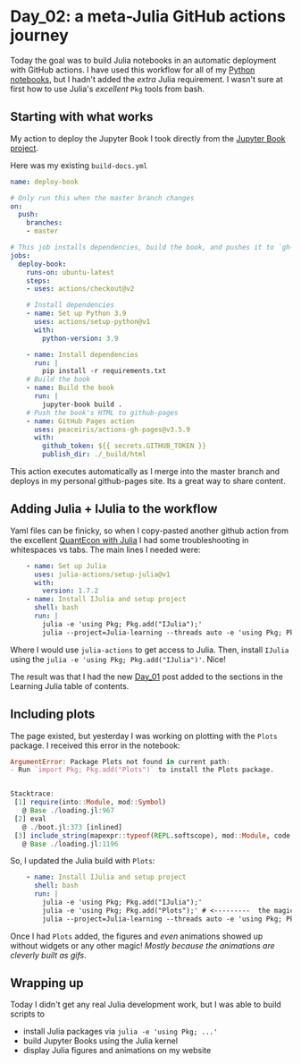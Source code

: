 # Day_02: a meta-Julia GitHub actions journey

Today the goal was to build Julia notebooks in an automatic deployment
with GitHub actions. I have used this workflow for all of my [Python
notebooks](https://cooperrc.github.io#open-educational-resources), but I
hadn't added the _extra_ Julia requirement. I wasn't sure at first how
to use Julia's _excellent_ `Pkg` tools from bash. 

## Starting with what works

My action to deploy the Jupyter Book I took directly from the
[Jupyter Book
project](https://jupyterbook.org/publish/gh-pages.html?highlight=actions).

Here was my existing `build-docs.yml`

```yaml
name: deploy-book

# Only run this when the master branch changes
on:
  push:
    branches:
    - master

# This job installs dependencies, build the book, and pushes it to `gh-pages`
jobs:
  deploy-book:
    runs-on: ubuntu-latest
    steps:
    - uses: actions/checkout@v2

    # Install dependencies
    - name: Set up Python 3.9
      uses: actions/setup-python@v1
      with:
        python-version: 3.9

    - name: Install dependencies
      run: |
        pip install -r requirements.txt
    # Build the book
    - name: Build the book
      run: |
        jupyter-book build .
    # Push the book's HTML to github-pages
    - name: GitHub Pages action
      uses: peaceiris/actions-gh-pages@v3.5.9
      with:
        github_token: ${{ secrets.GITHUB_TOKEN }}
        publish_dir: ./_build/html
```

This action executes automatically as I merge into the master branch and
deploys in my personal github-pages site. Its a great way to share
content. 

## Adding Julia + IJulia to the workflow

Yaml files can be finicky, so when I copy-pasted another github
action from the excellent [QuantEcon with
Julia](https://julia.quantecon.org/intro.html) I had some
troubleshooting in whitespaces vs tabs. The main lines I
needed were:

```yaml
    - name: Set up Julia
      uses: julia-actions/setup-julia@v1
      with: 
        version: 1.7.2
    - name: Install IJulia and setup project
      shell: bash
      run: |
        julia -e 'using Pkg; Pkg.add("IJulia");'
        julia --project=Julia-learning --threads auto -e 'using Pkg; Pkg.instantiate();'
```

Where I would use `julia-actions` to get access to Julia. Then, install
`IJulia` using the `julia -e 'using Pkg; Pkg.add("IJulia")'`. Nice!

The result was that I had the new [Day_01](./day_01.md) post added to
the sections in the Learning Julia table of contents. 

## Including plots

The page existed, but yesterday I was working on plotting with the
`Plots` package. I received this error in the notebook:

```julia
ArgumentError: Package Plots not found in current path:
- Run `import Pkg; Pkg.add("Plots")` to install the Plots package.


Stacktrace:
 [1] require(into::Module, mod::Symbol)
   @ Base ./loading.jl:967
 [2] eval
   @ ./boot.jl:373 [inlined]
 [3] include_string(mapexpr::typeof(REPL.softscope), mod::Module, code::String, filename::String)
   @ Base ./loading.jl:1196
```

So, I updated the Julia build with `Plots`:

```yaml
    - name: Install IJulia and setup project
      shell: bash
      run: |
        julia -e 'using Pkg; Pkg.add("IJulia");'
        julia -e 'using Pkg; Pkg.add("Plots");' # <---------  the magic word!
        julia --project=Julia-learning --threads auto -e 'using Pkg; Pkg.instantiate();'
```

Once I had `Plots` added, the figures and _even_ animations showed up
without widgets or any other magic! _Mostly because the animations are
cleverly built as gifs_. 

## Wrapping up

Today I didn't get any real Julia development work, but I was able to
build scripts to
- install Julia packages via `julia -e 'using Pkg; ...'`
- build Jupyter Books using the Julia kernel
- display Julia figures and animations on my website
